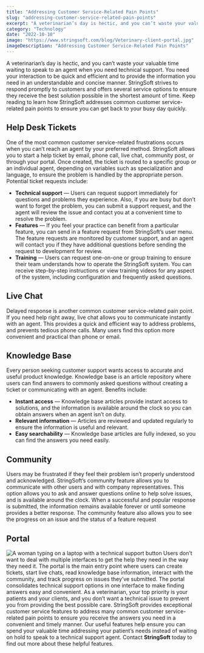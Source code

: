 ```yaml
---
title: "Addressing Customer Service-Related Pain Points"
slug: "addressing-customer-service-related-pain-points"
excerpt: "A veterinarian’s day is hectic, and you can’t waste your valuable time waiting to speak to an agent when you need technical support. You need your interaction to be quick and efficient and to provi…"
category: "Technology"
date: "2022-10-10"
image: "https://www.stringsoft.com/blog/Veterinary-client-portal.jpg"
imageDescription: "Addressing Customer Service-Related Pain Points"
---
```

A veterinarian’s day is hectic, and you can’t waste your valuable time waiting to speak to an agent when you need technical support. You need your interaction to be quick and efficient and to provide the information you need in an understandable and concise manner. StringSoft strives to respond promptly to customers and offers several service options to ensure they receive the best solution possible in the shortest amount of time. Keep reading to learn how StringSoft addresses common customer service-related pain points to ensure you can get back to your busy day quickly.

## Help Desk Tickets

One of the most common customer service-related frustrations occurs when you can’t reach an agent by your preferred method. StringSoft allows you to start a help ticket by email, phone call, live chat, community post, or through your portal. Once created, the ticket is routed to a specific group or an individual agent, depending on variables such as specialization and language, to ensure the problem is handled by the appropriate person. Potential ticket requests include:

- **Technical support** — Users can request support immediately for questions and problems they experience. Also, if you are busy but don’t want to forget the problem, you can submit a support request, and the agent will review the issue and contact you at a convenient time to resolve the problem.
- **Features** — If you feel your practice can benefit from a particular feature, you can send in a feature request from StringSoft’s user menu. The feature requests are monitored by customer support, and an agent will contact you if they have additional questions before sending the request to development for review.
- **Training** — Users can request one-on-one or group training to ensure their team understands how to operate the StringSoft system. You can receive step-by-step instructions or view training videos for any aspect of the system, including configuration and frequently asked questions.

## Live Chat

Delayed response is another common customer service-related pain point. If you need help right away, live chat allows you to communicate instantly with an agent. This provides a quick and efficient way to address problems, and prevents tedious phone calls. Many users find this option more convenient and practical than phone or email.

## Knowledge Base

Every person seeking customer support wants access to accurate and useful product knowledge. Knowledge base is an article repository where users can find answers to commonly asked questions without creating a ticket or communicating with an agent. Benefits include:

- **Instant access** — Knowledge base articles provide instant access to solutions, and the information is available around the clock so you can obtain answers when an agent isn’t on duty.
- **Relevant information** — Articles are reviewed and updated regularly to ensure the information is useful and relevant.
- **Easy searchability** — Knowledge base articles are fully indexed, so you can find the answers you need easily.

## Community

Users may be frustrated if they feel their problem isn’t properly understood and acknowledged. StringSoft’s community feature allows you to communicate with other users and with company representatives. This option allows you to ask and answer questions online to help solve issues, and is available around the clock. When a successful and popular response is submitted, the information remains available forever or until someone provides a better response. The community feature also allows you to see the progress on an issue and the status of a feature request

## Portal
![A woman typing on a laptop with a technical support button](https://www.stringsoft.com/blog/Portal.jpg)
Users don’t want to deal with multiple interfaces to get the help they need in the way they need it. The portal is the main entry point where users can create tickets, start live chats, read knowledge base information, interact with the community, and track progress on issues they’ve submitted. The portal consolidates technical support options in one interface to make finding answers easy and convenient. As a veterinarian, your top priority is your patients and your clients, and you don’t want a technical issue to prevent you from providing the best possible care. StringSoft provides exceptional customer service features to address many common customer service-related pain points to ensure you receive the answers you need in a convenient and timely manner. Our useful features help ensure you can spend your valuable time addressing your patient’s needs instead of waiting on hold to speak to a technical support agent. Contact **StringSoft** today to find out more about these helpful features.
